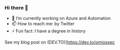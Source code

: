 ### Hi there 👋


- 🔭 I’m currently working on Azure and Automation
- 📫 How to reach me: by Twitter
- ⚡ Fun fact: I have a degree in history

See my blog post on (DEV.TO)[https://dev.to/omiossec
